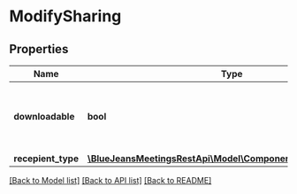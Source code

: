 # ModifySharing

## Properties
Name | Type | Description | Notes
------------ | ------------- | ------------- | -------------
**downloadable** | **bool** | If true, allow people to download the recording | [optional] 
**recepient_type** | [**\BlueJeansMeetingsRestApi\Model\ComponentsRecepientOptions**](ComponentsRecepientOptions.md) |  | [optional] 

[[Back to Model list]](../README.md#documentation-for-models) [[Back to API list]](../README.md#documentation-for-api-endpoints) [[Back to README]](../README.md)


